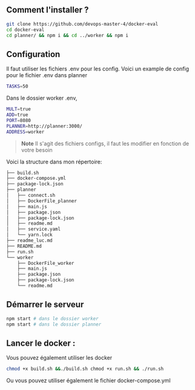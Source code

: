 
## Comment l'installer ?
```bash
git clone https://github.com/devops-master-4/docker-eval
cd docker-eval
cd planner/ && npm i && cd ../worker && npm i 
```

## Configuration 
Il faut utiliser les fichiers .env pour les config. Voici un example de config pour le fichier .env dans planner
```bash 
TASKS=50
```

Dans le dossier worker .env,
```bash
MULT=true
ADD=true
PORT=8080
PLANNER=http://planner:3000/
ADDRESS=worker
```

>**Note** Il s'agit des fichiers configs, il faut les modifier en fonction de votre besoin


Voici la structure dans mon répertoire: 
```bash 
├── build.sh
├── docker-compose.yml
├── package-lock.json
├── planner
│   ├── connect.sh
│   ├── DockerFile_planner
│   ├── main.js
│   ├── package.json
│   ├── package-lock.json
│   ├── readme.md
│   ├── service.yaml
│   └── yarn.lock
├── readme_luc.md
├── README.md
├── run.sh
└── worker
    ├── DockerFile_worker
    ├── main.js
    ├── package.json
    ├── package-lock.json
    └── readme.md

```

## Démarrer le serveur 
```bash
npm start # dans le dossier worker
npm start # dans le dossier planner
```

## Lancer le docker : 
Vous pouvez également utiliser les docker 
```bash
chmod +x build.sh &&./build.sh chmod +x run.sh && ./run.sh
```

Ou vous pouvez utiliser également le fichier docker-compose.yml

